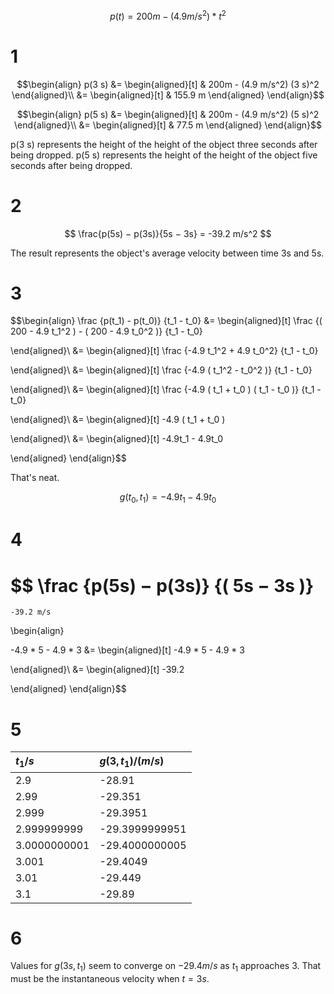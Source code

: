 
$$p( t ) = 200m - ( 4.9 m/s^2 ) * t^2$$

# 1

$$\begin{align}
  p(3 s) &= \begin{aligned}[t] &
    200m - (4.9 m/s^2) (3 s)^2
  \end{aligned}\\
  &= \begin{aligned}[t] &
    155.9 m
  \end{aligned}
\end{align}$$

$$\begin{align}
  p(5 s) &=
  \begin{aligned}[t] &
    200m - (4.9 m/s^2) (5 s)^2
  \end{aligned}\\ &= \begin{aligned}[t] &
    77.5 m
  \end{aligned}
\end{align}$$

p(3 s) represents the height of the height of the object three seconds after being dropped. p(5 s) represents the height of the height of the object five seconds after being dropped.

# 2

$$
  \frac{p(5s) − p(3s)}{5s − 3s} = -39.2 m/s^2
$$

The result represents the object's average velocity between time 3s and 5s.

# 3

$$\begin{align}
  \frac
    {p(t_1) - p(t_0)}
    {t_1 - t_0}
  &=
  \begin{aligned}[t]
    \frac
      {( 200 - 4.9 t_1^2 ) - ( 200 - 4.9 t_0^2 )}
      {t_1 - t_0}

  \end{aligned}\\ &= \begin{aligned}[t]
    \frac
      {-4.9 t_1^2 + 4.9 t_0^2}
      {t_1 - t_0}

  \end{aligned}\\ &= \begin{aligned}[t]
    \frac
      {-4.9 ( t_1^2 - t_0^2 )}
      {t_1 - t_0}

  \end{aligned}\\ &= \begin{aligned}[t]
    \frac
      {-4.9 ( t_1 + t_0 ) ( t_1 - t_0 )}
      {t_1 - t_0}

  \end{aligned}\\ &= \begin{aligned}[t]
    -4.9 ( t_1 + t_0 )

  \end{aligned}\\ &= \begin{aligned}[t]
    -4.9t_1 - 4.9t_0

  \end{aligned}
\end{align}$$

That's neat.

$$
  g(t_0, t_1) = −4.9t_1 − 4.9t_0
$$

# 4

$$
    \frac
      {p(5s) − p(3s)}
      {( 5s − 3s )}
  =
    -39.2 m/s
$$
$$\begin{align}

-4.9 * 5 - 4.9 * 3 &=
  \begin{aligned}[t]
    -4.9 * 5 - 4.9 * 3

  \end{aligned}\\ &= \begin{aligned}[t]
    -39.2

  \end{aligned}
\end{align}$$

# 5

| $t_1 / s$    | $g(3, t_1) / (m/s)$ |
| :----------- | :---------------- |
| 2.9          | -28.91            |
| 2.99         | -29.351           |
| 2.999        | -29.3951          |
| 2.999999999  | -29.3999999951    |
| 3.0000000001 | -29.4000000005    |
| 3.001        | -29.4049          |
| 3.01         | -29.449           |
| 3.1          | -29.89            |

# 6

Values for $g(3 s, t_1)$ seem to converge on $-29.4 m/s$ as $t_1$ approaches 3. That must be the instantaneous velocity when $t = 3 s$.
